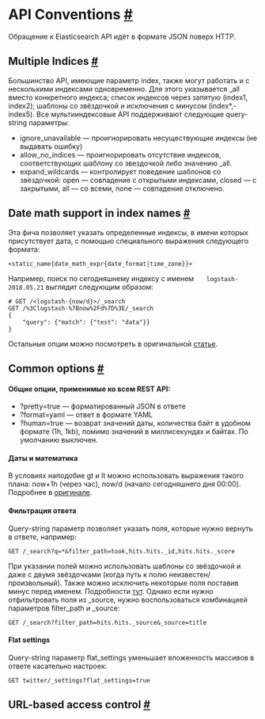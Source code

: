 # API Conventions [#](https://www.elastic.co/guide/en/elasticsearch/reference/current/api-conventions.html#api-conventions)
Обращение к Elasticsearch API идёт в формате JSON поверх HTTP.    
## Multiple Indices [#](https://www.elastic.co/guide/en/elasticsearch/reference/current/multi-index.html#multi-index)
Большинство API, имеющие параметр index, также могут работать и с несколькими индексами одновременно. Для этого указывается _all вместо конкретного индекса; список индексов через запятую (index1, index2); шаблоны со звёздочкой и исключения с минусом (index*,-index5). 
Все мультииндексовые API поддерживают следующие query-string параметры:
- ignore_unavailable — проигнорировать несуществующие индексы (не выдавать ошибку)
- allow_no_indices — проигнорировать отсутствие индексов, соответствующих шаблону со звездочкой либо значению _all.
- expand_wildcards — контролирует поведение шаблонов со звёздочкой: open — совпадение с открытыми индексами, closed — с закрытыми, all — со всеми, none — совпадение отключено.

## Date math support in index names [#](https://www.elastic.co/guide/en/elasticsearch/reference/current/date-math-index-names.html#date-math-index-names)
Эта фича позволяет указать определенные индексы, в имени которых присутствует дата, с помощью специального выражения следующего формата:

    <static_name{date_math_expr{date_format|time_zone}}>

 Например, поиск по сегодняшнему индексу с именем `  
logstash-2018.05.21` выглядит следующим образом:
 

    # GET /<logstash-{now/d}>/_search
	GET /%3Clogstash-%7Bnow%2Fd%7D%3E/_search 
	{  
		"query": {"match": {"test": "data"}}  
	}
Остальные опции можно посмотреть в оригинальной [статье](https://www.elastic.co/guide/en/elasticsearch/reference/current/date-math-index-names.html#date-math-index-names). 

## Common options [#](https://www.elastic.co/guide/en/elasticsearch/reference/current/common-options.html#common-options)
#### Общие опции, применимые ко всем REST API:
- ?pretty=true — форматированный JSON в ответе
- ?format=yaml — ответ в формате YAML
- ?human=true — возврат значений даты, количества байт в удобном формате (1h, 1kb), помимо значений в миллисекундах и байтах. По умолчанию выключен. 
#### Даты и математика
В условиях наподобие gt и lt можно использовать выражения такого плана: now+1h (через час), now/d (начало сегодняшнего дня 00:00). Подробнее в [оригинале](https://www.elastic.co/guide/en/elasticsearch/reference/current/common-options.html#date-math).  
#### Фильтрация ответа
Query-string параметр позволяет указать поля, которые нужно вернуть в ответе, например:

    GET /_search?q=*&filter_path=took,hits.hits._id,hits.hits._score
При указании полей можно использовать шаблоны со звёздочкой и даже с двумя звёздочками (когда путь к полю неизвестен/произвольный). Также можно исключить некоторые поля поставив минус перед именем. Подробности [тут](https://www.elastic.co/guide/en/elasticsearch/reference/current/common-options.html#common-options-response-filtering). 
Однако если нужно отфильтровать поля из _source, нужно воспользоваться комбинацией параметров filter_path и _source:

    GET /_search?filter_path=hits.hits._source&_source=title

#### Flat settings
Query-string параметр flat_settings уменьшает вложенность массивов в ответе касательно настроек:

    GET twitter/_settings?flat_settings=true

## URL-based access control [#](https://www.elastic.co/guide/en/elasticsearch/reference/current/url-access-control.html#url-access-control)
<!--stackedit_data:
eyJoaXN0b3J5IjpbMTEyMTYzODY4MiwtMjQxOTI4MzUwLDMwOD
E1NjAxMiwxMzYxMTUyNDA3LC0xMjEwNDYxMTI0LC03MzUxMDM1
MzUsLTE5NDc4OTgxNjAsLTIwODI2NzkzMDJdfQ==
-->